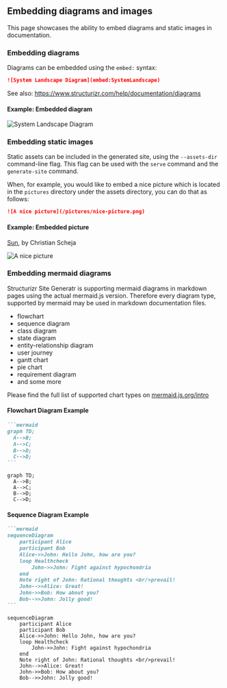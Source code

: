 ## Embedding diagrams and images

This page showcases the ability to embed diagrams and static images in documentation.

### Embedding diagrams

Diagrams can be embedded using the `embed:` syntax:

```markdown
![System Landscape Diagram](embed:SystemLandscape)
```

See also: <https://www.structurizr.com/help/documentation/diagrams>

#### Example: Embedded diagram

![System Landscape Diagram](embed:SystemLandscape)

### Embedding static images

Static assets can be included in the generated site, using the `--assets-dir` command-line flag. This flag can be used
with the `serve` command and the `generate-site` command.

When, for example, you would like to embed a nice picture which is located in the `pictures` directory under the assets
directory, you can do that as follows:

```markdown
![A nice picture](/pictures/nice-picture.png)
```

#### Example: Embedded picture

[Sun](https://www.flickr.com/photos/schmollmolch/4937297813/), by Christian Scheja

![A nice picture](/pictures/nice-picture.png)

### Embedding mermaid diagrams

Structurizr Site Generatr is supporting mermaid diagrams in markdown pages using the actual mermaid.js version. Therefore every diagram type, supported by mermaid may be used in markdown documentation files.

* flowchart
* sequence diagram
* class diagram
* state diagram
* entity-relationship diagram
* user journey
* gantt chart
* pie chart
* requirement diagram
* and some more

Please find the full list of supported chart types on [mermaid.js.org/intro](https://mermaid.js.org/intro/#diagram-types)

#### Flowchart Diagram Example

````markdown
```mermaid
graph TD;
  A-->B;
  A-->C;
  B-->D;
  C-->D;
```
````

```mermaid
graph TD;
  A-->B;
  A-->C;
  B-->D;
  C-->D;
```

#### Sequence Diagram Example

````markdown
```mermaid
sequenceDiagram
    participant Alice
    participant Bob
    Alice->>John: Hello John, how are you?
    loop Healthcheck
        John->>John: Fight against hypochondria
    end
    Note right of John: Rational thoughts <br/>prevail!
    John-->>Alice: Great!
    John->>Bob: How about you?
    Bob-->>John: Jolly good!
```
````

```mermaid
sequenceDiagram
    participant Alice
    participant Bob
    Alice->>John: Hello John, how are you?
    loop Healthcheck
        John->>John: Fight against hypochondria
    end
    Note right of John: Rational thoughts <br/>prevail!
    John-->>Alice: Great!
    John->>Bob: How about you?
    Bob-->>John: Jolly good!
```
